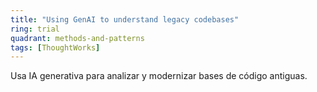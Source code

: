```yaml
---
title: "Using GenAI to understand legacy codebases"
ring: trial
quadrant: methods-and-patterns
tags: [ThoughtWorks]
---
```


Usa IA generativa para analizar y modernizar bases de código antiguas.
